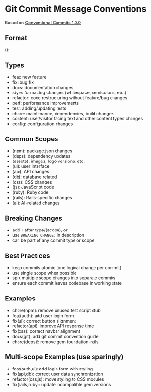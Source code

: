 # Git Commit Message Conventions
Based on [Conventional Commits 1.0.0][def]

## Format
<type>(<scope>): <description>

## Types
- feat: new feature
- fix: bug fix
- docs: documentation changes
- style: formatting changes (whitespace, semicolons, etc.)
- refactor: code restructuring without feature/bug changes
- perf: performance improvements
- test: adding/updating tests
- chore: maintenance, dependencies, build changes
- content: user/visitor facing text and other content types changes
- config: configuration changes

## Common Scopes
- (npm): package.json changes
- (deps): dependency updates
- (assets): images, logo versions, etc.
- (ui): user interface
- (api): API changes
- (db): database related
- (css): CSS changes
- (js): JavaScript code
- (ruby): Ruby code
- (rails): Rails-specific changes
- (ai): AI-related changes

## Breaking Changes
- add `!` after type/(scope), or
- use `BREAKING CHANGE:` in description
- can be part of any commit type or scope

## Best Practices
- keep commits atomic (one logical change per commit)
- use single scope when possible
- split multiple scope changes into separate commits
- ensure each commit leaves codebase in working state

## Examples
- chore(npm): remove unused test script stub
- feat(auth): add user login form
- fix(ui): correct button alignment
- refactor(api): improve API response time
- fix(css): correct navbar alignment
- docs(git): add git commit convention guide
- chore(deps)!: remove gem foundation-rails

## Multi-scope Examples (use sparingly)
- feat(auth,ui): add login form with styling
- fix(api,db): correct user data synchronization
- refactor(css,js): move styling to CSS modules
- fix(rails,ruby): update incompatible gem versions

[def]: https://www.conventionalcommits.org/en/v1.0.0/
